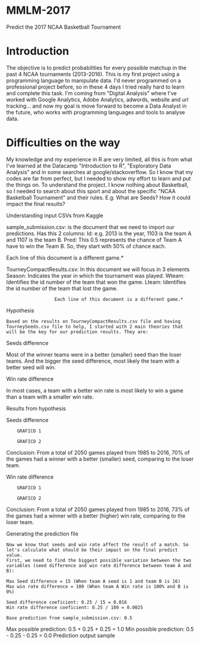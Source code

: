 # MMLM-2017
Predict the 2017 NCAA Basketball Tournament

Introduction
============

The objective is to predict probabilities for every possible matchup in the past 4 NCAA tournaments (2013-2016).
This is my first project using a programming language to manipulate data. I'd never programmed on a professional project before, so in these 4 days I tried really hard to learn and complete this task. 
I'm coming from "Digital Analysis" where I've worked with Google Analytics, Adobe Analytics, adwords, website and url tracking… and now my goal is move forward to become a Data Analyst in the future, who works with programming languages and tools to analyse data. 

Difficulties on the way
==========================

My knowledge and my experience in R are very limited, all this is from what I've learned at the Datacamp "Introduction to R", "Exploratory Data Analysis" and in some searches at google/stackoverflow.  So I know that my codes are far from perfect, but I needed to show my effort to learn and put the things on.
To understand the project. I know nothing about Basketball, so I needed to search about this sport and about the specific "NCAA Basketball Tournament" and their rules. E.g. What are Seeds? How it could impact the final results? 

Understanding input CSVs from Kaggle
	
sample_submission.csv: is the document that we need to import our predictions. Has this 2 columns:
			Id: e.g. 2013 is the year, 1103 is the team A and 1107 is the team B.
Pred: This 0.5 represents the chance of Team A have to win the Team B. So, they start with 50% of chance each.


Each line of this document is a different game.*


TourneyCompactResults.csv: In this document we will focus in 3 elements
			Season: Indicates the year in which the tournament was played. 
			Wteam: Identifies the id number of the team that won the game.
			Lteam: Identifies the id number of the team that lost the game.



		              Each line of this document is a different game.*

Hypothesis
	
	Based on the results on TourneyCompactResults.csv file and having TourneySeeds.csv file to help, I started with 2 main theories that will be the key for our prediction results. They are:

Seeds difference

Most of the winner teams were in a better (smaller) seed than the loser teams. And the bigger the seed difference, most likely the team with a better seed will win.

Win rate difference

In most cases, a team with a better win rate is most likely to win a game than a team with a smaller win rate.


Results from hypothesis

Seeds difference

		GRAFICO 1

		GRAFICO 2

Conclusion: From a total of 2050 games played from 1985 to 2016, 70% of the games had a winner with a better (smaller) seed, comparing to the loser team.

Win rate difference
		
		GRAFICO 1

		GRAFICO 2

Conclusion: From a total of 2050 games played from 1985 to 2016, 73% of the games had a winner with a better (higher) win rate, comparing to the loser team.


Generating the prediction file

	Now we know that seeds and win rate affect the result of a match. So let's calculate what should be their impact on the final predict value.
	First, we need to find the biggest possible variation between the two variables (seed difference and win rate difference between team A and B):

	Max Seed difference = 15 (When team A seed is 1 and team B is 16)
	Max win rate difference = 100 (When team A Win rate is 100% and B is 0%)

	Seed difference coeficient: 0.25 / 15 = 0.016
	Win rate difference coeficient: 0.25 / 100 = 0.0025

	Base prediction from sample_submission.csv: 0.5
Max possible prediction: 0.5 + 0.25 + 0.25 = 1.0
Min possible prediction: 0.5 - 0.25 - 0.25 = 0.0
Prediction output sample

	
